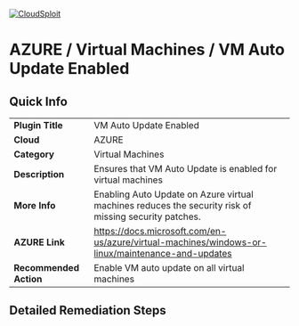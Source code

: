 [![CloudSploit](https://cloudsploit.com/img/logo-new-big-text-100.png "CloudSploit")](https://cloudsploit.com)

# AZURE / Virtual Machines / VM Auto Update Enabled

## Quick Info

| | |
|-|-|
| **Plugin Title** | VM Auto Update Enabled |
| **Cloud** | AZURE |
| **Category** | Virtual Machines |
| **Description** | Ensures that VM Auto Update is enabled for virtual machines |
| **More Info** | Enabling Auto Update on Azure virtual machines reduces the security risk of missing security patches. |
| **AZURE Link** | https://docs.microsoft.com/en-us/azure/virtual-machines/windows-or-linux/maintenance-and-updates |
| **Recommended Action** | Enable VM auto update on all virtual machines |

## Detailed Remediation Steps

